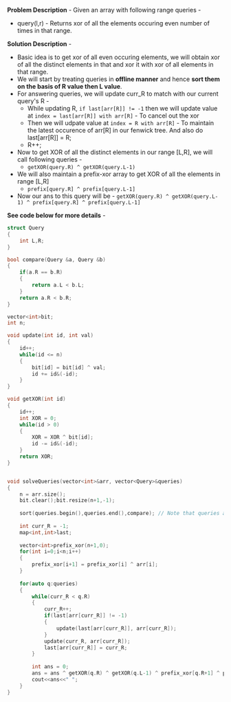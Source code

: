 **Problem Description** - Given an array with following range queries - 
* query(l,r) - Returns xor of all the elements occuring even number of times in that range.

**Solution Description** - 
* Basic idea is to get xor of all even occuring elements, we will obtain xor of all the distinct elements in that and xor it with xor of all elements in that range.
* We will start by treating queries in **offline manner** and hence **sort them on the basis of R value then L value**.
* For answering queries, we will update curr_R to match with our current query's R - 
  * While updating R, `if last[arr[R]] != -1` then we will update value at `index = last[arr[R]] with arr[R]` - To cancel out the xor
  * Then we will udpate value at `index = R with arr[R]` - To maintain the latest occurence of arr[R] in our fenwick tree. And also do last[arr[R]] = R;
  * R++;
* Now to get XOR of all the distinct elements in our range [L,R], we will call following queries - 
  * `getXOR(query.R) ^ getXOR(query.L-1)`
* We will also maintain a prefix-xor array to get XOR of all the elements in range [L,R]
  * `prefix[query.R] ^ prefix[query.L-1]`
* Now our ans to this query will be -  `getXOR(query.R) ^ getXOR(query.L-1) ^ prefix[query.R] ^ prefix[query.L-1]`


**See code below for more details** - 

```c++
struct Query
{
    int L,R;
}

bool compare(Query &a, Query &b)
{
    if(a.R == b.R)
    {
        return a.L < b.L;
    }
    return a.R < b.R;
}

vector<int>bit;
int n;

void update(int id, int val)
{
    id++;
    while(id <= n)
    {
        bit[id] = bit[id] ^ val;
        id += id&(-id);
    }
}

void getXOR(int id)
{
    id++;
    int XOR = 0;
    while(id > 0)
    {
        XOR = XOR ^ bit[id];
        id -= id&(-id);
    }
    return XOR;
}


void solveQueries(vector<int>&arr, vector<Query>&queries)
{
    n = arr.size();
    bit.clear();bit.resize(n+1,-1);
    
    sort(queries.begin(),queries.end(),compare); // Note that queries are 0-indexed
    
    int curr_R = -1;
    map<int,int>last;
    
    vector<int>prefix_xor(n+1,0);
    for(int i=0;i<n;i++)
    {
        prefix_xor[i+1] = prefix_xor[i] ^ arr[i];
    }
    
    for(auto q:queries)
    {
        while(curr_R < q.R)
        {
            curr_R++;
            if(last[arr[curr_R]] != -1)
            {
                update(last[arr[curr_R]], arr[curr_R]);
            }
            update(curr_R, arr[curr_R]);
            last[arr[curr_R]] = curr_R;
        }
        
        int ans = 0;
        ans = ans ^ getXOR(q.R) ^ getXOR(q.L-1) ^ prefix_xor[q.R+1] ^ prefix_xor[q.L];
        cout<<ans<<" ";
    }
}
```
